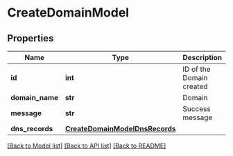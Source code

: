 # CreateDomainModel

## Properties
Name | Type | Description | Notes
------------ | ------------- | ------------- | -------------
**id** | **int** | ID of the Domain created | 
**domain_name** | **str** | Domain | [optional] 
**message** | **str** | Success message | [optional] 
**dns_records** | [**CreateDomainModelDnsRecords**](CreateDomainModelDnsRecords.md) |  | [optional] 

[[Back to Model list]](../README.md#documentation-for-models) [[Back to API list]](../README.md#documentation-for-api-endpoints) [[Back to README]](../README.md)


